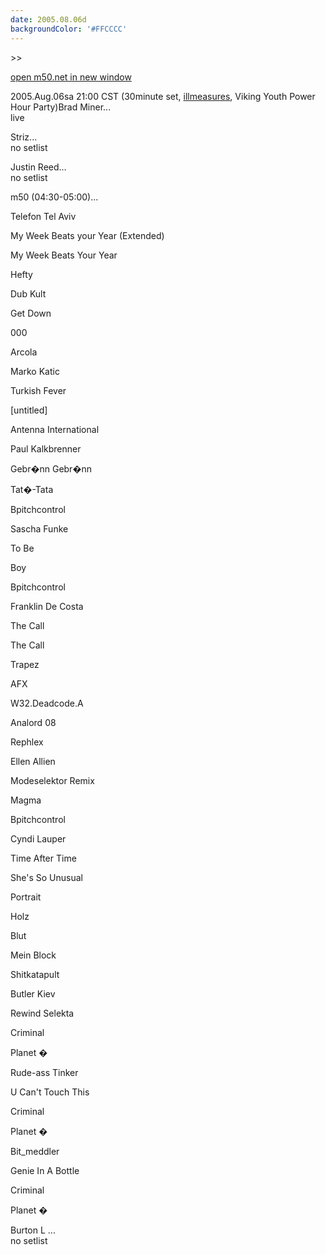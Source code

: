 ```yaml
---
date: 2005.08.06d
backgroundColor: '#FFCCCC'
---
```


\>>

[open m50.net in new window](http://m50.net/)

2005.Aug.06sa 21:00 CST (30minute set, [illmeasures](http://www.illmeasures.com/), Viking Youth Power Hour Party)Brad Miner...  
live  

Striz...  
no setlist  

Justin Reed...  
no setlist  

m50 (04:30-05:00)...

Telefon Tel Aviv

My Week Beats your Year (Extended)

My Week Beats Your Year

Hefty

Dub Kult

Get Down

000

Arcola

Marko Katic

Turkish Fever

\[untitled\]

Antenna International

Paul Kalkbrenner

Gebr�nn Gebr�nn

Tat�-Tata

Bpitchcontrol

Sascha Funke

To Be

Boy

Bpitchcontrol

Franklin De Costa

The Call

The Call

Trapez

AFX

W32.Deadcode.A

Analord 08

Rephlex

Ellen Allien

Modeselektor Remix

Magma

Bpitchcontrol

Cyndi Lauper

Time After Time

She's So Unusual

Portrait

Holz

Blut

Mein Block

Shitkatapult

Butler Kiev

Rewind Selekta

Criminal

Planet �

Rude-ass Tinker

U Can't Touch This

Criminal

Planet �

Bit\_meddler

Genie In A Bottle

Criminal

Planet �

Burton L ...  
no setlist